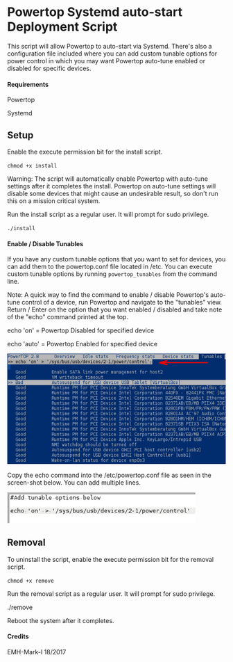 # Powertop Systemd auto-start Deployment Script
This script will allow Powertop to auto-start via Systemd. There's also a configuration file included where you can add custom tunable options for power control in which you may want Powertop auto-tune enabled or disabled for specific devices.

#### Requirements
Powertop

Systemd

## Setup
Enable the execute permission bit for the install script.

`chmod +x install`

Warning: The script will automatically enable Powertop with auto-tune settings after it completes the install. Powertop on auto-tune settings will disable some devices that might cause an undesirable result, so don't run this on a mission critical system.

Run the install script as a regular user. It will prompt for sudo privilege.

`./install`

####  Enable / Disable Tunables
If you have any custom tunable options that you want to set for devices, you can add them to the powertop.conf file located in /etc. You can execute custom tunable options by running `powertop_tunables` from the command line.

Note: A quick way to find the command to enable / disable Powertop's auto-tune control of a device, run Powertop and navigate to the "tunables" view. Return / Enter on the option that you want enabled / disabled and take note of the "echo" command printed at the top.

echo 'on' = Powertop Disabled for specified device

echo 'auto' = Powertop Enabled for specified device

![](images/powertop_sc1.png "SC1")

Copy the echo command into the /etc/powertop.conf file as seen in the screen-shot below. You can add multiple lines.

![](images/powertop_sc2.png "SC2")

## Removal
To uninstall the script, enable the execute permission bit for the removal script.

`chmod +x remove`

Run the removal script as a regular user. It will prompt for sudo privilege.

./remove

Reboot the system after it completes.

#### Credits
EMH-Mark-I 18/2017
